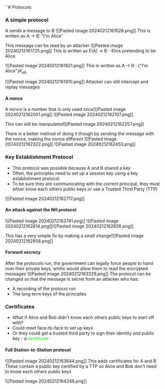 ``# Protocols

### A simple protocol
A sends a message to B
![[Pasted image 20240212161628.png]]
This is written as A -> B: "I'm Alice"

This message can be read by an attacker
![[Pasted image 20240212161725.png]]
This is written as E(A) -> B - Elvis pretending to be Alice

![[Pasted image 20240212161821.png]]
This is written as A -> B : {"I'm Alice"}$K_{ab}$

![[Pasted image 20240212161910.png]]
Attacker can still intercept and replay messages

#### A nonce
A nonce is a number that is only used once![[Pasted image 20240212162001.png]]
![[Pasted image 20240212162107.png]]

This can still be manipulated![[Pasted image 20240212162257.png]]

There is a better method of doing it though by sending the message with the nonce, making the nonce different
![[Pasted image 20240212162322.png]]
![[Pasted image 20240212162453.png]]

### Key Establishment Protocol
- This protocol was possible because A and B shared a key
- Often, the principles need to set up a session key using a key establishment protocol
- To be sure they are communicating with the correct principal, they must either know each others public keys or use a Trusted Third Party (TTP)

![[Pasted image 20240212162717.png]]

#### An attack against the NH protocol
![[Pasted image 20240212162741.png]]
![[Pasted image 20240212162814.png]]![[Pasted image 20240212162828.png]]

This has a very simple fix by making a small change![[Pasted image 20240212162858.png]]

#### Forward secrecy
After the protocols run, the government can legally force people to hand over their private keys, whihc would allow them to read the encrypted messages
![[Pasted image 20240212163329.png]]
The protocol can be changed so that the message is secret from an attacker who has:
- A recording of the protocol run
- The long term keys of the principles

### Certificates
- What if Alice and Bob didn't know each others public keys to start off with?
- Could meet face-to-face to set up keys
- Or they could get a trusted third party to sign their identity and public key - a <span style="color:#00ff00">certificate</span>

#### Full Station-to-Station protocol
![[Pasted image 20240212163644.png]]
This adds certificates for A and B
These contain a public key certified by a TTP so Alice and Bob don't need to know each others public keys

![[Pasted image 20240212164348.png]]

